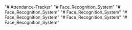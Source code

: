 "# Attendance-Tracker" 
"# Face_Recognition_System" 
"# Face_Recognition_System" 
"# Face_Recognition_System" 
"# Face_Recognition_System" 
"# Face_Recognition_System" 
"# Face_Recognition_System" 

